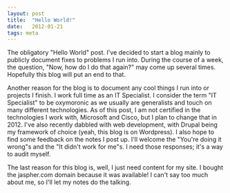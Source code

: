 ```yaml
---
layout: post
title:  "Hello World!"
date:   2012-01-21
tags: meta
---
```

The obligatory "Hello World" post. I've decided to start a blog mainly to publicly document fixes to problems I run into. During the course of a week, the question, "Now, how do I do that again?" may come up several times. Hopefully this blog will put an end to that.

Another reason for the blog is to document any cool things I run into or projects I finish. I work full time as an IT Specialist. I consider the term "IT Specialist" to be oxymoronic as we usually are generalists and touch on many different technologies. As of this post, I am not certified in the technologies I work with, Microsoft and Cisco, but I plan to change that in 2012. I've also recently dabbled with web development, with Drupal being my framework of choice (yeah, this blog is on Wordpress). I also hope to find some feedback on the notes I post up. I'll welcome the "You're doing it wrong"s and the "It didn't work for me"s. I need those responses; it's a way to audit myself.

The last reason for this blog is, well, I just need content for my site. I bought the jaspher.com domain because it was available! I can't say too much about me, so I'll let my notes do the talking.
